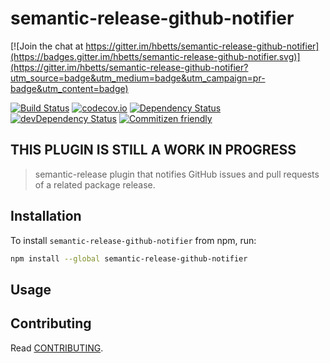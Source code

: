 # semantic-release-github-notifier

[![Join the chat at https://gitter.im/hbetts/semantic-release-github-notifier](https://badges.gitter.im/hbetts/semantic-release-github-notifier.svg)](https://gitter.im/hbetts/semantic-release-github-notifier?utm_source=badge&utm_medium=badge&utm_campaign=pr-badge&utm_content=badge)

[![Build Status](https://travis-ci.org/hbetts/semantic-release-github-notifier.svg?branch=master)](https://travis-ci.org/hbetts/semantic-release-github-notifier)
[![codecov.io](https://codecov.io/github/hbetts/semantic-release-github-notifier/coverage.svg?branch=master)](https://codecov.io/github/hbetts/semantic-release-github-notifier?branch=master)
[![Dependency Status](https://david-dm.org/hbetts/semantic-release-github-notifier.svg)](https://david-dm.org/hbetts/semantic-release-github-notifier)
[![devDependency Status](https://david-dm.org/hbetts/semantic-release-github-notifier/dev-status.svg)](https://david-dm.org/hbetts/semantic-release-github-notifier#info=devDependencies)
[![Commitizen friendly](https://img.shields.io/badge/commitizen-friendly-brightgreen.svg)](http://commitizen.github.io/cz-cli/)

## THIS PLUGIN IS STILL A WORK IN PROGRESS

> semantic-release plugin that notifies GitHub issues and pull requests of a related package release.

## Installation

To install `semantic-release-github-notifier` from npm, run:

```bash
npm install --global semantic-release-github-notifier
```

## Usage



## Contributing

Read [CONTRIBUTING](CONTRIBUTING.md).
